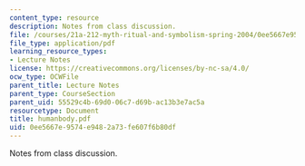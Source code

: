 ```yaml
---
content_type: resource
description: Notes from class discussion.
file: /courses/21a-212-myth-ritual-and-symbolism-spring-2004/0ee5667e9574e9482a73fe607f6b80df_humanbody.pdf
file_type: application/pdf
learning_resource_types:
- Lecture Notes
license: https://creativecommons.org/licenses/by-nc-sa/4.0/
ocw_type: OCWFile
parent_title: Lecture Notes
parent_type: CourseSection
parent_uid: 55529c4b-69d0-06c7-d69b-ac13b3e7ac5a
resourcetype: Document
title: humanbody.pdf
uid: 0ee5667e-9574-e948-2a73-fe607f6b80df
---
```

Notes from class discussion.